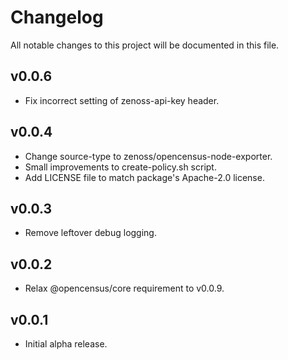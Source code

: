# Changelog

All notable changes to this project will be documented in this file.

## v0.0.6
- Fix incorrect setting of zenoss-api-key header.

## v0.0.4
- Change source-type to zenoss/opencensus-node-exporter.
- Small improvements to create-policy.sh script.
- Add LICENSE file to match package's Apache-2.0 license.

## v0.0.3
- Remove leftover debug logging.

## v0.0.2
- Relax @opencensus/core requirement to v0.0.9.

## v0.0.1
- Initial alpha release.
